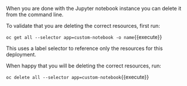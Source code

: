 When you are done with the Jupyter notebook instance you can delete it from the command line.

To validate that you are deleting the correct resources, first run:

``oc get all --selector app=custom-notebook -o name``{{execute}}

This uses a label selector to reference only the resources for this deployment.

When happy that you will be deleting the correct resources, run:

``oc delete all --selector app=custom-notebook``{{execute}}
